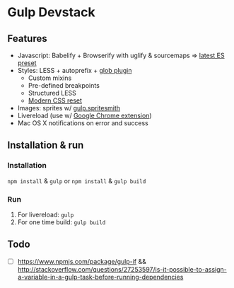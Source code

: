 # Gulp Devstack

## Features

- Javascript: Babelify + Browserify with uglify & sourcemaps => [latest ES preset](https://babeljs.io/docs/plugins/preset-latest/)
- Styles: LESS + autoprefix + [glob plugin](https://github.com/just-boris/less-plugin-glob)
	- Custom mixins
	- Pre-defined breakpoints
	- Structured LESS
	- [Modern CSS reset](https://benfrain.com/a-modern-css-reset-with-caveats/)
- Images: sprites w/ [gulp.spritesmith](https://github.com/twolfson/gulp.spritesmith)
- Livereload (use w/ [Google Chrome extension](https://chrome.google.com/webstore/detail/livereload/jnihajbhpnppcggbcgedagnkighmdlei))
- Mac OS X notifications on error and success

## Installation & run

### Installation

`npm install` & `gulp` or `npm install` & `gulp build`

### Run

1. For livereload: `gulp`
1. For one time build: `gulp build`

## Todo
- [ ] https://www.npmjs.com/package/gulp-if && http://stackoverflow.com/questions/27253597/is-it-possible-to-assign-a-variable-in-a-gulp-task-before-running-dependencies